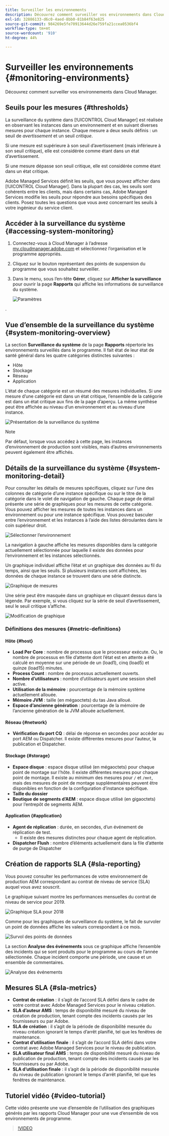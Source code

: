 ```yaml
---
title: Surveiller les environnements
description: Découvrez comment surveiller vos environnements dans Cloud Manager.
exl-id: 32886133-d6c0-4aed-8bb0-81b84f63e825
source-git-commit: 984269e5fe70913644d26e759fa21ccea0536bf4
workflow-type: tm+mt
source-wordcount: '910'
ht-degree: 44%

---
```



# Surveiller les environnements {#monitoring-environments}

Découvrez comment surveiller vos environnements dans Cloud Manager.

## Seuils pour les mesures {#thresholds}

La surveillance du système dans [!UICONTROL Cloud Manager] est réalisée en observant les instances dans un environnement et en suivant diverses mesures pour chaque instance. Chaque mesure a deux seuils définis : un seuil de *avertissement* et un seuil *critique*.

Si une mesure est supérieure à son seuil d’avertissement (mais inférieure à son seuil critique), elle est considérée comme étant dans un état d’avertissement.

Si une mesure dépasse son seuil critique, elle est considérée comme étant dans un état critique.

Adobe Managed Services définit les seuils, que vous pouvez afficher dans [!UICONTROL Cloud Manager]. Dans la plupart des cas, les seuils sont cohérents entre les clients, mais dans certains cas, Adobe Managed Services modifie les seuils pour répondre aux besoins spécifiques des clients. Posez toutes les questions que vous avez concernant les seuils à votre ingénieur du service client.

## Accéder à la surveillance du système {#accessing-system-monitoring}

1. Connectez-vous à Cloud Manager à l’adresse [my.cloudmanager.adobe.com](https://my.cloudmanager.adobe.com) et sélectionnez l’organisation et le programme appropriés.

1. Cliquez sur le bouton représentant des points de suspension du programme que vous souhaitez surveiller.
1. Dans le menu, sous l’en-tête **Gérer**, cliquez sur **Afficher la surveillance** pour ouvrir la page **Rapports** qui affiche les informations de surveillance du système.

   ![Paramètres](/help/assets/first-timea1.png)

.

## Vue d’ensemble de la surveillance du système {#system-monitoring-overview}

La section **Surveillance du système** de la page **Rapports** répertorie les environnements surveillés dans le programme. Il fait état de leur état de santé général dans les quatre catégories distinctes suivantes :

* Hôte
* Stockage
* Réseau
* Application

L’état de chaque catégorie est un résumé des mesures individuelles. Si une mesure d’une catégorie est dans un état critique, l’ensemble de la catégorie est dans un état critique aux fins de la page d’aperçu. La même synthèse peut être affichée au niveau d’un environnement et au niveau d’une instance.

![Présentation de la surveillance du système](/help/assets/System-Monitoring-Reports.png)

>[!NOTE]
>
>Par défaut, lorsque vous accédez à cette page, les instances d’environnement de production sont visibles, mais d’autres environnements peuvent également être affichés.

## Détails de la surveillance du système {#system-monitoring-detail}

Pour consulter les détails de mesures spécifiques, cliquez sur l’une des colonnes de catégorie d’une instance spécifique ou sur le titre de la catégorie dans le volet de navigation de gauche. Chaque page de détail présente une série de graphiques pour les mesures de cette catégorie. Vous pouvez afficher les mesures de toutes les instances dans un environnement ou pour une instance spécifique. Vous pouvez basculer entre l’environnement et les instances à l’aide des listes déroulantes dans le coin supérieur droit.

![Sélectionner l’environnement](/help/assets/System_Monitoring1.png)

La navigation à gauche affiche les mesures disponibles dans la catégorie actuellement sélectionnée pour laquelle il existe des données pour l’environnement et les instances sélectionnés.

Un graphique individuel affiche l’état et un graphique des données au fil du temps, ainsi que les seuils. Si plusieurs instances sont affichées, les données de chaque instance se trouvent dans une série distincte.

![Graphique de mesures](/help/assets/Monitoring_Graphs1.png)

Une série peut être masquée dans un graphique en cliquant dessus dans la légende.
Par exemple, si vous cliquez sur la série de seuil d’avertissement, seul le seuil critique s’affiche.

![Modification de graphique](/help/assets/Monitoring_Graphs2.png)

### Définitions des mesures {#metric-definitions}

#### Hôte {#host}

* **Load Per Core** : nombre de processus que le processeur exécute. Ou, le nombre de processus en file d’attente dont l’état est en attente a été calculé en moyenne sur une période de un (load1), cinq (load5) et quinze (load15) minutes.
* **Process Count** : nombre de processus actuellement ouverts.
* **Nombre d’utilisateurs** : nombre d’utilisateurs ayant une session shell active.
* **Utilisation de la mémoire** : pourcentage de la mémoire système actuellement allouée.
* **Mémoire JVM** : taille (en mégaoctets) du tas Java alloué.
* **Espace d’ancienne génération** : pourcentage de la mémoire de l’ancienne génération de la JVM allouée actuellement.

#### Réseau {#network}

* **Vérification du port CQ** : délai de réponse en secondes pour accéder au port AEM ou Dispatcher. Il existe différentes mesures pour l’auteur, la publication et Dispatcher.

#### Stockage  {#storage}

* **Espace disque** : espace disque utilisé (en mégaoctets) pour chaque point de montage sur l’hôte. Il existe différentes mesures pour chaque point de montage. Il existe au minimum des mesures pour `/` et `/mnt`, mais des mesures de point de montage supplémentaires peuvent être disponibles en fonction de la configuration d’instance spécifique.
* **Taille du dossier**
* **Boutique de segments d’AEM** : espace disque utilisé (en gigaoctets) pour l’entrepôt de segments AEM.

#### Application {#application}

* **Agent de réplication** : durée, en secondes, d’un événement de réplication de test.
   * Il existe des mesures distinctes pour chaque agent de réplication.
* **Dispatcher Flush** : nombre d’éléments actuellement dans la file d’attente de purge de Dispatcher

## Création de rapports SLA {#sla-reporting}

Vous pouvez consulter les performances de votre environnement de production AEM correspondant au contrat de niveau de service (SLA) auquel vous avez souscrit.

Le graphique suivant montre les performances mensuelles du contrat de niveau de service pour 2019.

![Graphique SLA pour 2018](/help/assets/SLA-Reports-one.png)

Comme pour les graphiques de surveillance du système, le fait de survoler un point de données affiche les valeurs correspondant à ce mois.

![Survol des points de données](/help/assets/SLA-Reports-two.png)

La section **Analyse des événements** sous ce graphique affiche l’ensemble des incidents qui se sont produits pour le programme au cours de l’année sélectionnée. Chaque incident comporte une période, une cause et un ensemble de commentaires.

![Analyse des événements](/help/assets/sla-reporting3.png)

## Mesures SLA {#sla-metrics}

* **Contrat de création** : il s’agit de l’accord SLA défini dans le cadre de votre contrat avec Adobe Managed Services pour le niveau création.
* **SLA d’auteur AMS** : temps de disponibilité mesuré du niveau de création de production, tenant compte des incidents causés par les fournisseurs ou par Adobe.
* **SLA de création** : il s’agit de la période de disponibilité mesurée du niveau création ignorant le temps d’arrêt planifié, tel que les fenêtres de maintenance.
* **Contrat d’utilisation finale** : il s’agit de l’accord SLA défini dans votre contrat avec Adobe Managed Services pour le niveau de publication.
* **SLA utilisateur final AMS** : temps de disponibilité mesuré du niveau de publication de production, tenant compte des incidents causés par les fournisseurs ou par Adobe.
* **SLA d’utilisation finale** : il s’agit de la période de disponibilité mesurée du niveau de publication ignorant le temps d’arrêt planifié, tel que les fenêtres de maintenance.

## Tutoriel vidéo {#video-tutorial}

Cette vidéo présente une vue d’ensemble de l’utilisation des graphiques générés par les rapports Cloud Manager pour une vue d’ensemble de vos environnements de programme.

>[!VIDEO](https://video.tv.adobe.com/v/26315/)
